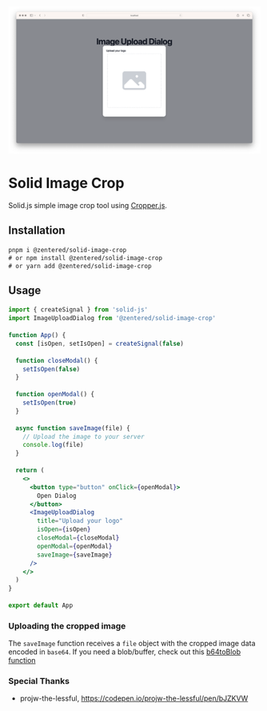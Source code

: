 <p align="center">
  <img src=".github/assets/header.png">
</p>

# Solid Image Crop

Solid.js simple image crop tool using
[Cropper.js](https://github.com/fengyuanchen/cropperjs).

## Installation

    pnpm i @zentered/solid-image-crop
    # or npm install @zentered/solid-image-crop
    # or yarn add @zentered/solid-image-crop

## Usage

```jsx
import { createSignal } from 'solid-js'
import ImageUploadDialog from '@zentered/solid-image-crop'

function App() {
  const [isOpen, setIsOpen] = createSignal(false)

  function closeModal() {
    setIsOpen(false)
  }

  function openModal() {
    setIsOpen(true)
  }

  async function saveImage(file) {
    // Upload the image to your server
    console.log(file)
  }

  return (
    <>
      <button type="button" onClick={openModal}>
        Open Dialog
      </button>
      <ImageUploadDialog
        title="Upload your logo"
        isOpen={isOpen}
        closeModal={closeModal}
        openModal={openModal}
        saveImage={saveImage}
      />
    </>
  )
}

export default App
```

### Uploading the cropped image

The `saveImage` function receives a `file` object with the cropped image data
encoded in `base64`. If you need a blob/buffer, check out this
[b64toBlob function](https://stackoverflow.com/a/16245768)

### Special Thanks

- projw-the-lessful, https://codepen.io/projw-the-lessful/pen/bJZKVW
